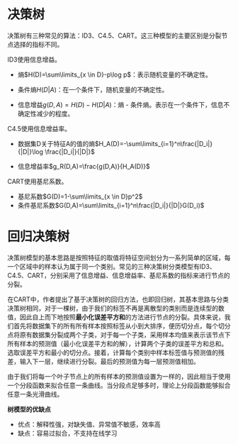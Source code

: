 # 决策树

决策树有三种常见的算法：ID3、C4.5、CART。这三种模型的主要区别是分裂节点选择的指标不同。

ID3使用信息增益。

- 熵$H(D)=\sum\limits_{x \in D}-p\log p$：表示随机变量的不确定性。

- 条件熵$H(D|A)$：在一个条件下，随机变量的不确定性。

- 信息增益$g(D,A)=H(D)-H(D|A)$：熵 - 条件熵。表示在一个条件下，信息不确定性减少的程度。 

C4.5使用信息增益率。

- 数据集D关于特征A的值的熵$H_A(D)=-\sum\limits_{i=1}^n\frac{|D_i|}{|D|}\log \frac{|D_i|}{|D|}$ 

- 信息增益率$g_R(D,A)=\frac{g(D,A)}{H_A(D)}$

CART使用基尼系数。

- 基尼系数$G(D)=1-\sum\limits_{x \in D}p^2$
- 条件基尼系数$G(D,A)=\sum\limits_{i=1}^n\frac{|D_i|}{|D|}G(D_i)$ 

# 回归决策树

决策树模型的基本思路是按照特征的取值将特征空间划分为一系列简单的区域，每一个区域中的样本认为属于同一个类别。常见的三种决策树分类模型有ID3、C4.5、CART，分别采用了信息增益、信息增益率、基尼系数的指标来进行节点的分裂。

在CART中，作者提出了基于决策树的回归方法，也即回归树，其基本思路与分类决策树相同，对于一棵树，由于我们的标签不再是离散型的类别而是连续型的数值，因此自上而下地按照**最小化误差平方和**的方法进行节点的分裂。具体来说，我们首先将数据集下的所有所有样本按照标签从小到大排序，便历切分点，每个切分点将原有数据集分裂成两个子类，对于每一个子类，采用样本均值来表示该节点下所有样本的预测值（最小化误差平方和的解），计算两个子类的误差平方和总和。选取误差平方和最小的切分点。接着，计算每个类别中样本标签值与预测值的残差，输入下一层，继续进行分裂。最后的预测值为每一层预测值相加。

由于我们将每一个叶子节点上的所有样本的预测值设置为一样的，因此相当于使用一个分段函数来拟合任意一条曲线。当分段点足够多时，理论上分段函数能够拟合任意一条光滑曲线。

**树模型的优缺点**

- 优点：解释性强，对缺失值、异常值不敏感，效率高
- 缺点：容易过拟合，不支持在线学习